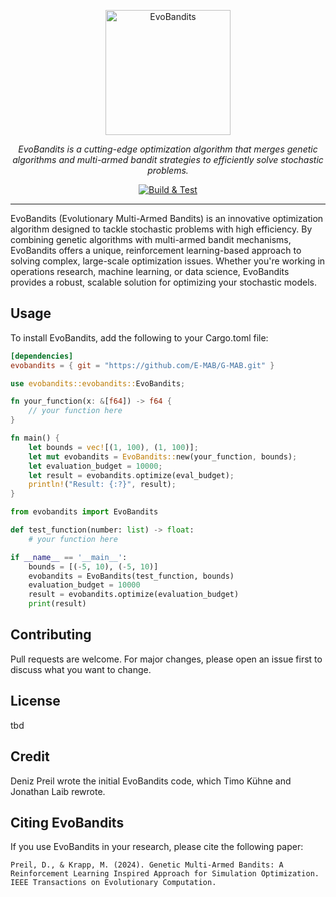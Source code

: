 <p align="center">
  <img src="Logo.webp" alt="EvoBandits" width="200"/>
</p>

<p align="center">
<em>EvoBandits is a cutting-edge optimization algorithm that merges genetic algorithms and multi-armed bandit strategies to efficiently solve stochastic problems.</em>
</p>
<p align="center">
<a href="https://github.com/E-MAB/G-MAB/actions?query=workflow%3ARust+event%3Apush+branch%3Amain" target="_blank">
    <img src="https://github.com/E-MAB/G-MAB/actions/workflows/rust.yml/badge.svg?event=push&branch=main" alt="Build & Test">
</a>
</p>

---

EvoBandits (Evolutionary Multi-Armed Bandits) is an innovative optimization algorithm designed to tackle stochastic problems with high efficiency. By combining genetic algorithms with multi-armed bandit mechanisms, EvoBandits offers a unique, reinforcement learning-based approach to solving complex, large-scale optimization issues. Whether you're working in operations research, machine learning, or data science, EvoBandits provides a robust, scalable solution for optimizing your stochastic models.

## Usage
To install EvoBandits, add the following to your Cargo.toml file:

```toml
[dependencies]
evobandits = { git = "https://github.com/E-MAB/G-MAB.git" }
```

```rust
use evobandits::evobandits::EvoBandits;

fn your_function(x: &[f64]) -> f64 {
    // your function here
}

fn main() {
    let bounds = vec![(1, 100), (1, 100)];
    let mut evobandits = EvoBandits::new(your_function, bounds);
    let evaluation_budget = 10000;
    let result = evobandits.optimize(eval_budget);
    println!("Result: {:?}", result);
}
```

```python
from evobandits import EvoBandits

def test_function(number: list) -> float:
    # your function here

if __name__ == '__main__':
    bounds = [(-5, 10), (-5, 10)]
    evobandits = EvoBandits(test_function, bounds)
    evaluation_budget = 10000
    result = evobandits.optimize(evaluation_budget)
    print(result)
```

## Contributing

Pull requests are welcome. For major changes, please open an issue first to discuss what you want to change.


## License

tbd

## Credit
Deniz Preil wrote the initial EvoBandits code, which Timo Kühne and Jonathan Laib rewrote.

## Citing EvoBandits

If you use EvoBandits in your research, please cite the following paper:

```
Preil, D., & Krapp, M. (2024). Genetic Multi-Armed Bandits: A Reinforcement Learning Inspired Approach for Simulation Optimization. IEEE Transactions on Evolutionary Computation.
```
